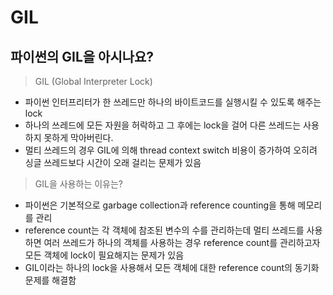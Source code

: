 # GIL

## 파이썬의 GIL을 아시나요?

> GIL (Global Interpreter Lock)

- 파이썬 인터프리터가 한 쓰레드만 하나의 바이트코드를 실행시킬 수 있도록 해주는 lock
- 하나의 쓰레드에 모든 자원을 허락하고 그 후에는 lock을 걸어 다른 쓰레드는 사용하지 못하게 막아버린다.
- 멀티 쓰레드의 경우 GIL에 의해 thread context switch 비용이 증가하여 오히려 싱글 쓰레드보다 시간이 오래 걸리는 문제가 있음
  
> GIL을 사용하는 이유는?

- 파이썬은 기본적으로 garbage collection과 reference counting을 통해 메모리를 관리
- reference count는 각 객체에 참조된 변수의 수를 관리하는데 멀티 쓰레드를 사용하면 여러 쓰레드가 하나의 객체를 사용하는 경우 reference count를 관리하고자 모든 객체에 lock이 필요해지는 문제가 있음
- GIL이라는 하나의 lock을 사용해서 모든 객체에 대한 reference count의 동기화 문제를 해결함
